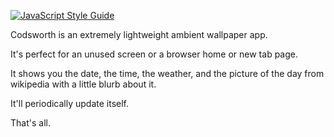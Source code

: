 [![JavaScript Style Guide](https://img.shields.io/badge/code%20style-standard-brightgreen.svg)](http://standardjs.com/)

Codsworth is an extremely lightweight ambient wallpaper app. 

It's perfect for an unused screen or a browser home or new tab page. 

It shows you the date, the time, the weather, and the picture of the day from wikipedia with a little blurb about it.

It'll periodically update itself.

That's all.
